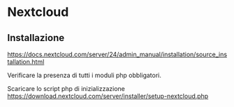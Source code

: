 # Nextcloud

## Installazione
https://docs.nextcloud.com/server/24/admin_manual/installation/source_installation.html

Verificare la presenza di tutti i moduli php obbligatori.

Scaricare lo script php di inizializzazione https://download.nextcloud.com/server/installer/setup-nextcloud.php

